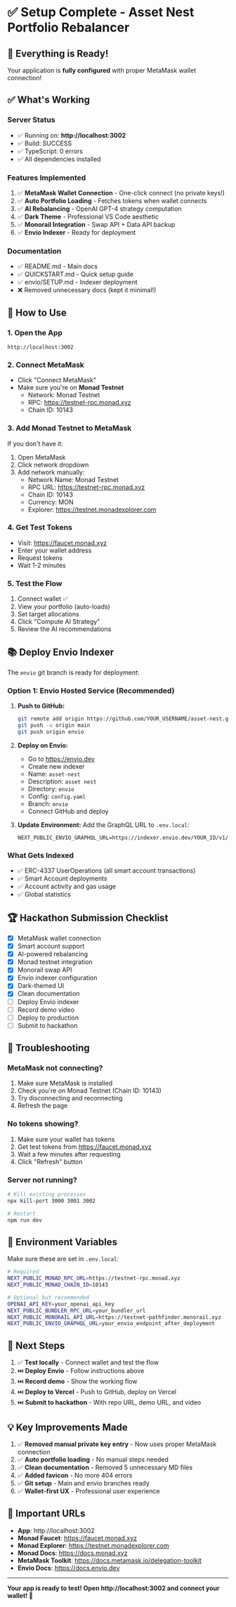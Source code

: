 # ✅ Setup Complete - Asset Nest Portfolio Rebalancer

## 🎉 Everything is Ready!

Your application is **fully configured** with proper MetaMask wallet connection!

## ✅ What's Working

### **Server Status**
- ✅ Running on: **http://localhost:3002**
- ✅ Build: SUCCESS
- ✅ TypeScript: 0 errors
- ✅ All dependencies installed

### **Features Implemented**
1. ✅ **MetaMask Wallet Connection** - One-click connect (no private keys!)
2. ✅ **Auto Portfolio Loading** - Fetches tokens when wallet connects
3. ✅ **AI Rebalancing** - OpenAI GPT-4 strategy computation
4. ✅ **Dark Theme** - Professional VS Code aesthetic
5. ✅ **Monorail Integration** - Swap API + Data API backup
6. ✅ **Envio Indexer** - Ready for deployment

### **Documentation**
- ✅ README.md - Main docs
- ✅ QUICKSTART.md - Quick setup guide
- ✅ envio/SETUP.md - Indexer deployment
- ❌ Removed unnecessary docs (kept it minimal!)

## 🚀 How to Use

### 1. **Open the App**
```
http://localhost:3002
```

### 2. **Connect MetaMask**
- Click "Connect MetaMask"
- Make sure you're on **Monad Testnet**
  - Network: Monad Testnet
  - RPC: https://testnet-rpc.monad.xyz
  - Chain ID: 10143

### 3. **Add Monad Testnet to MetaMask**
If you don't have it:
1. Open MetaMask
2. Click network dropdown
3. Add network manually:
   - Network Name: Monad Testnet
   - RPC URL: https://testnet-rpc.monad.xyz
   - Chain ID: 10143
   - Currency: MON
   - Explorer: https://testnet.monadexplorer.com

### 4. **Get Test Tokens**
- Visit: https://faucet.monad.xyz
- Enter your wallet address
- Request tokens
- Wait 1-2 minutes

### 5. **Test the Flow**
1. Connect wallet ✅
2. View your portfolio (auto-loads)
3. Set target allocations
4. Click "Compute AI Strategy"
5. Review the AI recommendations

## 📚 Deploy Envio Indexer

The `envio` git branch is ready for deployment:

### **Option 1: Envio Hosted Service (Recommended)**

1. **Push to GitHub:**
   ```bash
   git remote add origin https://github.com/YOUR_USERNAME/asset-nest.git
   git push -u origin main
   git push origin envio
   ```

2. **Deploy on Envio:**
   - Go to https://envio.dev
   - Create new indexer
   - Name: `asset-nest`
   - Description: `asset nest`
   - Directory: `envio`
   - Config: `config.yaml`
   - Branch: `envio`
   - Connect GitHub and deploy

3. **Update Environment:**
   Add the GraphQL URL to `.env.local`:
   ```
   NEXT_PUBLIC_ENVIO_GRAPHQL_URL=https://indexer.envio.dev/YOUR_ID/v1/graphql
   ```

### **What Gets Indexed**
- ✅ ERC-4337 UserOperations (all smart account transactions)
- ✅ Smart Account deployments
- ✅ Account activity and gas usage
- ✅ Global statistics

## 🏆 Hackathon Submission Checklist

- [x] MetaMask wallet connection
- [x] Smart account support
- [x] AI-powered rebalancing
- [x] Monad testnet integration
- [x] Monorail swap API
- [x] Envio indexer configuration
- [x] Dark-themed UI
- [x] Clean documentation
- [ ] Deploy Envio indexer
- [ ] Record demo video
- [ ] Deploy to production
- [ ] Submit to hackathon

## 🐛 Troubleshooting

### **MetaMask not connecting?**
1. Make sure MetaMask is installed
2. Check you're on Monad Testnet (Chain ID: 10143)
3. Try disconnecting and reconnecting
4. Refresh the page

### **No tokens showing?**
1. Make sure your wallet has tokens
2. Get test tokens from https://faucet.monad.xyz
3. Wait a few minutes after requesting
4. Click "Refresh" button

### **Server not running?**
```bash
# Kill existing processes
npx kill-port 3000 3001 3002

# Restart
npm run dev
```

## 📝 Environment Variables

Make sure these are set in `.env.local`:

```bash
# Required
NEXT_PUBLIC_MONAD_RPC_URL=https://testnet-rpc.monad.xyz
NEXT_PUBLIC_MONAD_CHAIN_ID=10143

# Optional but recommended
OPENAI_API_KEY=your_openai_api_key
NEXT_PUBLIC_BUNDLER_RPC_URL=your_bundler_url
NEXT_PUBLIC_MONORAIL_API_URL=https://testnet-pathfinder.monorail.xyz
NEXT_PUBLIC_ENVIO_GRAPHQL_URL=your_envio_endpoint_after_deployment
```

## 🎯 Next Steps

1. ✅ **Test locally** - Connect wallet and test the flow
2. ⏭️ **Deploy Envio** - Follow instructions above
3. ⏭️ **Record demo** - Show the working flow
4. ⏭️ **Deploy to Vercel** - Push to GitHub, deploy on Vercel
5. ⏭️ **Submit to hackathon** - With repo URL, demo URL, and video

## 💡 Key Improvements Made

1. ✅ **Removed manual private key entry** - Now uses proper MetaMask connection
2. ✅ **Auto portfolio loading** - No manual steps needed
3. ✅ **Clean documentation** - Removed 5 unnecessary MD files
4. ✅ **Added favicon** - No more 404 errors
5. ✅ **Git setup** - Main and envio branches ready
6. ✅ **Wallet-first UX** - Professional user experience

## 🔗 Important URLs

- **App**: http://localhost:3002
- **Monad Faucet**: https://faucet.monad.xyz
- **Monad Explorer**: https://testnet.monadexplorer.com
- **Monad Docs**: https://docs.monad.xyz
- **MetaMask Toolkit**: https://docs.metamask.io/delegation-toolkit
- **Envio Docs**: https://docs.envio.dev

---

**Your app is ready to test! Open http://localhost:3002 and connect your wallet! 🚀**
